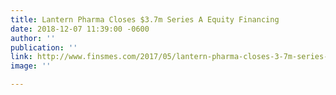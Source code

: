 ```yaml
---
title: Lantern Pharma Closes $3.7m Series A Equity Financing
date: 2018-12-07 11:39:00 -0600
author: ''
publication: ''
link: http://www.finsmes.com/2017/05/lantern-pharma-closes-3-7m-series-a-equity-financing.html
image: ''

---
```


